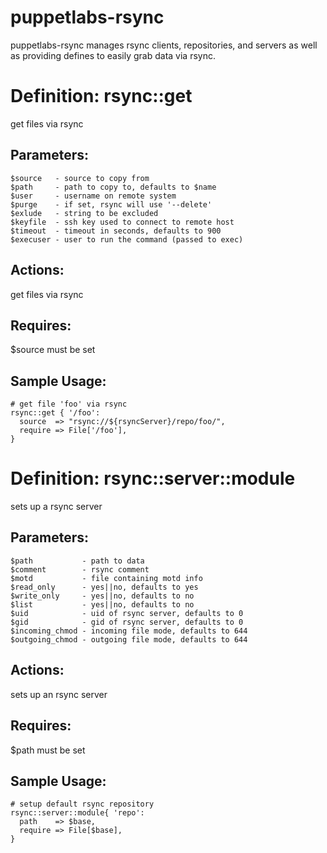 # puppetlabs-rsync #

puppetlabs-rsync manages rsync clients, repositories, and servers as well as
providing defines to easily grab data via rsync.

# Definition: rsync::get #

get files via rsync

## Parameters: ##
    $source   - source to copy from
    $path     - path to copy to, defaults to $name
    $user     - username on remote system
    $purge    - if set, rsync will use '--delete'
    $exlude   - string to be excluded
    $keyfile  - ssh key used to connect to remote host
    $timeout  - timeout in seconds, defaults to 900
    $execuser - user to run the command (passed to exec)

## Actions: ##
  get files via rsync

## Requires: ##
  $source must be set

## Sample Usage: ##
    # get file 'foo' via rsync
    rsync::get { '/foo':
      source  => "rsync://${rsyncServer}/repo/foo/",
      require => File['/foo'],
    }

# Definition: rsync::server::module #

sets up a rsync server

## Parameters: ##
    $path           - path to data
    $comment        - rsync comment
    $motd           - file containing motd info
    $read_only      - yes||no, defaults to yes
    $write_only     - yes||no, defaults to no
    $list           - yes||no, defaults to no
    $uid            - uid of rsync server, defaults to 0
    $gid            - gid of rsync server, defaults to 0
    $incoming_chmod - incoming file mode, defaults to 644
    $outgoing_chmod - outgoing file mode, defaults to 644

## Actions: ##
  sets up an rsync server

## Requires: ##
  $path must be set

## Sample Usage: ##
    # setup default rsync repository
    rsync::server::module{ 'repo':
      path    => $base,
      require => File[$base],
    }
